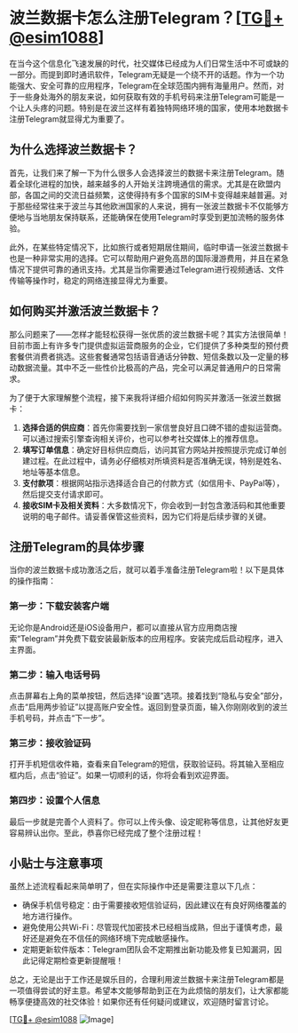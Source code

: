 # 波兰数据卡怎么注册Telegram？[[TG💪+ @esim1088](https://t.me/s/esim1088)]

在当今这个信息化飞速发展的时代，社交媒体已经成为人们日常生活中不可或缺的一部分。而提到即时通讯软件，Telegram无疑是一个绕不开的话题。作为一个功能强大、安全可靠的应用程序，Telegram在全球范围内拥有海量用户。然而，对于一些身处海外的朋友来说，如何获取有效的手机号码来注册Telegram可能是一个让人头疼的问题。特别是在波兰这样有着独特网络环境的国家，使用本地数据卡注册Telegram就显得尤为重要了。

## 为什么选择波兰数据卡？

首先，让我们来了解一下为什么很多人会选择波兰的数据卡来注册Telegram。随着全球化进程的加快，越来越多的人开始关注跨境通信的需求。尤其是在欧盟内部，各国之间的交流日益频繁，这使得持有多个国家的SIM卡变得越来越普遍。对于那些经常往来于波兰与其他欧洲国家的人来说，拥有一张波兰数据卡不仅能够方便地与当地朋友保持联系，还能确保在使用Telegram时享受到更加流畅的服务体验。

此外，在某些特定情况下，比如旅行或者短期居住期间，临时申请一张波兰数据卡也是一种非常实用的选择。它可以帮助用户避免高昂的国际漫游费用，并且在紧急情况下提供可靠的通讯支持。尤其是当你需要通过Telegram进行视频通话、文件传输等操作时，稳定的网络连接显得尤为重要。

## 如何购买并激活波兰数据卡？

那么问题来了——怎样才能轻松获得一张优质的波兰数据卡呢？其实方法很简单！目前市面上有许多专门提供虚拟运营商服务的企业，它们提供了多种类型的预付费套餐供消费者挑选。这些套餐通常包括语音通话分钟数、短信条数以及一定量的移动数据流量。其中不乏一些性价比极高的产品，完全可以满足普通用户的日常需求。

为了便于大家理解整个流程，接下来我将详细介绍如何购买并激活一张波兰数据卡：

1. **选择合适的供应商**：首先你需要找到一家信誉良好且口碑不错的虚拟运营商。可以通过搜索引擎查询相关评价，也可以参考社交媒体上的推荐信息。
2. **填写订单信息**：确定好目标供应商后，访问其官方网站并按照提示完成订单创建过程。在此过程中，请务必仔细核对所填资料是否准确无误，特别是姓名、地址等基本信息。
3. **支付款项**：根据网站指示选择适合自己的付款方式（如信用卡、PayPal等），然后提交支付请求即可。
4. **接收SIM卡及相关资料**：大多数情况下，你会收到一封包含激活码和其他重要说明的电子邮件。请妥善保管这些资料，因为它们将是后续步骤的关键。

## 注册Telegram的具体步骤

当你的波兰数据卡成功激活之后，就可以着手准备注册Telegram啦！以下是具体的操作指南：

### 第一步：下载安装客户端
无论你是Android还是iOS设备用户，都可以直接从官方应用商店搜索“Telegram”并免费下载安装最新版本的应用程序。安装完成后启动程序，进入主界面。

### 第二步：输入电话号码
点击屏幕右上角的菜单按钮，然后选择“设置”选项。接着找到“隐私与安全”部分，点击“启用两步验证”以提高账户安全性。返回到登录页面，输入你刚刚收到的波兰手机号码，并点击“下一步”。

### 第三步：接收验证码
打开手机短信收件箱，查看来自Telegram的短信，获取验证码。将其输入至相应框内后，点击“验证”。如果一切顺利的话，你将会看到欢迎界面。

### 第四步：设置个人信息
最后一步就是完善个人资料了。你可以上传头像、设定昵称等信息，让其他好友更容易辨认出你。至此，恭喜你已经完成了整个注册过程！

## 小贴士与注意事项

虽然上述流程看起来简单明了，但在实际操作中还是需要注意以下几点：

- 确保手机信号稳定：由于需要接收短信验证码，因此建议在有良好网络覆盖的地方进行操作。
- 避免使用公共Wi-Fi：尽管现代加密技术已经相当成熟，但出于谨慎考虑，最好还是避免在不信任的网络环境下完成敏感操作。
- 定期更新软件版本：Telegram团队会不定期推出新功能及修复已知漏洞，因此记得定期检查更新提醒哦！

总之，无论是出于工作还是娱乐目的，合理利用波兰数据卡来注册Telegram都是一项值得尝试的好主意。希望本文能够帮助到正在为此烦恼的朋友们，让大家都能畅享便捷高效的社交体验！如果你还有任何疑问或建议，欢迎随时留言讨论。

[[TG💪+ @esim1088](https://t.me/s/esim1088) ![Image](https://i.postimg.cc/4NQfJmqS/Snipaste-2025-05-13-00-14-12.png)]